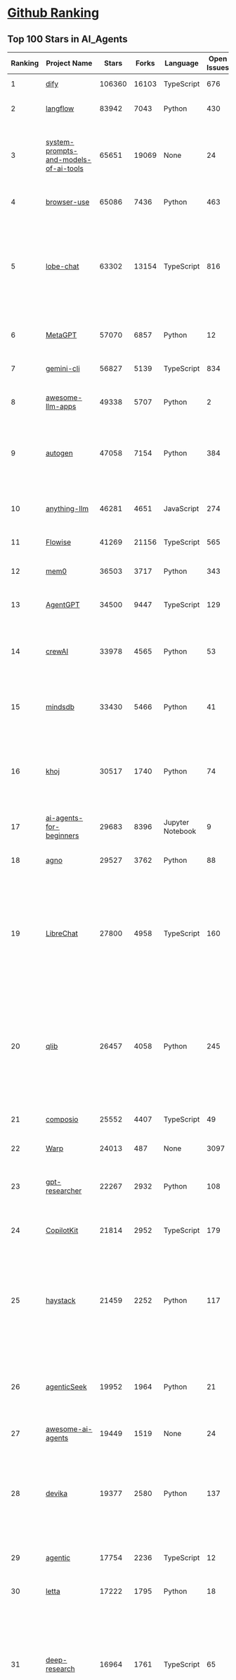 [Github Ranking](../README.md)
==========

## Top 100 Stars in AI_Agents

| Ranking | Project Name | Stars | Forks | Language | Open Issues | Description | Last Commit |
| ------- | ------------ | ----- | ----- | -------- | ----------- | ----------- | ----------- |
| 1 | [dify](https://github.com/langgenius/dify) | 106360 | 16103 | TypeScript | 676 | Production-ready platform for agentic workflow development. | 2025-07-10T03:47:44Z |
| 2 | [langflow](https://github.com/langflow-ai/langflow) | 83942 | 7043 | Python | 430 | Langflow is a powerful tool for building and deploying AI-powered agents and workflows. | 2025-07-10T00:45:53Z |
| 3 | [system-prompts-and-models-of-ai-tools](https://github.com/x1xhlol/system-prompts-and-models-of-ai-tools) | 65651 | 19069 | None | 24 | FULL v0, Cursor, Manus, Same.dev, Lovable, Devin, Replit Agent, Windsurf Agent, VSCode Agent, Dia Browser, Trae AI & Cluely (And other Open Sourced) System Prompts, Tools & AI Models. | 2025-07-08T10:37:54Z |
| 4 | [browser-use](https://github.com/browser-use/browser-use) | 65086 | 7436 | Python | 463 | 🌐 Make websites accessible for AI agents. Automate tasks online with ease. | 2025-07-10T01:37:44Z |
| 5 | [lobe-chat](https://github.com/lobehub/lobe-chat) | 63302 | 13154 | TypeScript | 816 | 🤯 Lobe Chat - an open-source, modern design AI chat framework. Supports multiple AI providers (OpenAI / Claude 4 / Gemini / DeepSeek / Ollama / Qwen), Knowledge Base (file upload / RAG ), one click install MCP Marketplace and Artifacts / Thinking. One-click FREE deployment of your private AI Agent application. | 2025-07-10T03:49:00Z |
| 6 | [MetaGPT](https://github.com/FoundationAgents/MetaGPT) | 57070 | 6857 | Python | 12 | 🌟 The Multi-Agent Framework: First AI Software Company, Towards Natural Language Programming | 2025-06-30T11:45:55Z |
| 7 | [gemini-cli](https://github.com/google-gemini/gemini-cli) | 56827 | 5139 | TypeScript | 834 | An open-source AI agent that brings the power of Gemini directly into your terminal. | 2025-07-10T03:54:34Z |
| 8 | [awesome-llm-apps](https://github.com/Shubhamsaboo/awesome-llm-apps) | 49338 | 5707 | Python | 2 | Collection of awesome LLM apps with AI Agents and RAG using OpenAI, Anthropic, Gemini and opensource models. | 2025-07-08T06:18:59Z |
| 9 | [autogen](https://github.com/microsoft/autogen) | 47058 | 7154 | Python | 384 | A programming framework for agentic AI 🤖 PyPi: autogen-agentchat Discord: https://aka.ms/autogen-discord Office Hour: https://aka.ms/autogen-officehour | 2025-07-09T17:47:27Z |
| 10 | [anything-llm](https://github.com/Mintplex-Labs/anything-llm) | 46281 | 4651 | JavaScript | 274 | The all-in-one Desktop & Docker AI application with built-in RAG, AI agents, No-code agent builder, MCP compatibility,  and more. | 2025-07-09T23:36:58Z |
| 11 | [Flowise](https://github.com/FlowiseAI/Flowise) | 41269 | 21156 | TypeScript | 565 | Build AI Agents, Visually | 2025-07-09T11:39:28Z |
| 12 | [mem0](https://github.com/mem0ai/mem0) | 36503 | 3717 | Python | 343 | Memory for AI Agents; Announcing OpenMemory MCP - local and secure memory management. | 2025-07-09T16:22:26Z |
| 13 | [AgentGPT](https://github.com/reworkd/AgentGPT) | 34500 | 9447 | TypeScript | 129 | 🤖 Assemble, configure, and deploy autonomous AI Agents in your browser. | 2025-04-29T01:19:32Z |
| 14 | [crewAI](https://github.com/crewAIInc/crewAI) | 33978 | 4565 | Python | 53 | Framework for orchestrating role-playing, autonomous AI agents. By fostering collaborative intelligence, CrewAI empowers agents to work together seamlessly, tackling complex tasks. | 2025-07-09T23:01:02Z |
| 15 | [mindsdb](https://github.com/mindsdb/mindsdb) | 33430 | 5466 | Python | 41 | AI's query engine - Platform for building AI that can answer questions over large scale federated data. - The only MCP Server you'll ever need | 2025-07-10T02:54:01Z |
| 16 | [khoj](https://github.com/khoj-ai/khoj) | 30517 | 1740 | Python | 74 | Your AI second brain. Self-hostable. Get answers from the web or your docs. Build custom agents, schedule automations, do deep research. Turn any online or local LLM into your personal, autonomous AI (gpt, claude, gemini, llama, qwen, mistral). Get started - free. | 2025-07-10T03:50:47Z |
| 17 | [ai-agents-for-beginners](https://github.com/microsoft/ai-agents-for-beginners) | 29683 | 8396 | Jupyter Notebook | 9 | 11 Lessons to Get Started Building AI Agents | 2025-06-17T09:01:08Z |
| 18 | [agno](https://github.com/agno-agi/agno) | 29527 | 3762 | Python | 88 | Full-stack framework for building Multi-Agent Systems with memory, knowledge and reasoning. | 2025-07-09T22:48:56Z |
| 19 | [LibreChat](https://github.com/danny-avila/LibreChat) | 27800 | 4958 | TypeScript | 160 | Enhanced ChatGPT Clone: Features Agents, DeepSeek, Anthropic, AWS, OpenAI, Responses API, Azure, Groq, o1, GPT-4o, Mistral, OpenRouter, Vertex AI, Gemini, Artifacts, AI model switching, message search, Code Interpreter, langchain, DALL-E-3, OpenAPI Actions, Functions, Secure Multi-User Auth, Presets, open-source for self-hosting. Active project. | 2025-07-10T01:02:12Z |
| 20 | [qlib](https://github.com/microsoft/qlib) | 26457 | 4058 | Python | 245 | Qlib is an AI-oriented Quant investment platform that aims to use AI tech to empower Quant Research, from exploring ideas to implementing productions. Qlib supports diverse ML modeling paradigms, including supervised learning, market dynamics modeling, and RL, and is now equipped with https://github.com/microsoft/RD-Agent to automate R&D process. | 2025-07-06T14:07:05Z |
| 21 | [composio](https://github.com/ComposioHQ/composio) | 25552 | 4407 | TypeScript | 49 | Composio equips your AI agents & LLMs with 100+ high-quality integrations via function calling | 2025-07-09T22:10:30Z |
| 22 | [Warp](https://github.com/warpdotdev/Warp) | 24013 | 487 | None | 3097 | Warp is the agentic development environment, built for coding with multiple AI agents. | 2025-06-25T19:09:38Z |
| 23 | [gpt-researcher](https://github.com/assafelovic/gpt-researcher) | 22267 | 2932 | Python | 108 | LLM based autonomous agent that conducts deep local and web research on any topic and generates a long report with citations. | 2025-07-04T08:51:49Z |
| 24 | [CopilotKit](https://github.com/CopilotKit/CopilotKit) | 21814 | 2952 | TypeScript | 179 | React UI + elegant infrastructure for AI Copilots, AI chatbots, and in-app AI agents. The Agentic last-mile 🪁 | 2025-07-10T02:01:27Z |
| 25 | [haystack](https://github.com/deepset-ai/haystack) | 21459 | 2252 | Python | 117 | AI orchestration framework to build customizable, production-ready LLM applications. Connect components (models, vector DBs, file converters) to pipelines or agents that can interact with your data. With advanced retrieval methods, it's best suited for building RAG, question answering, semantic search or conversational agent chatbots. | 2025-07-09T10:52:41Z |
| 26 | [agenticSeek](https://github.com/Fosowl/agenticSeek) | 19952 | 1964 | Python | 21 | Fully Local Manus AI. No APIs, No $200 monthly bills. Enjoy an autonomous agent that thinks, browses the web, and code for the sole cost of electricity. 🔔 Official updates only via twitter @Martin993886460 (Beware of fake account) | 2025-07-05T22:35:29Z |
| 27 | [awesome-ai-agents](https://github.com/e2b-dev/awesome-ai-agents) | 19449 | 1519 | None | 24 | A list of AI autonomous agents | 2025-02-26T10:04:45Z |
| 28 | [devika](https://github.com/stitionai/devika) | 19377 | 2580 | Python | 137 | Devika is an Agentic AI Software Engineer that can understand high-level human instructions, break them down into steps, research relevant information, and write code to achieve the given objective. Devika aims to be a competitive open-source alternative to Devin by Cognition AI. [⚠️ DEVIKA DOES NOT HAVE AN OFFICIAL WEBSITE ⚠️] | 2024-09-19T16:11:25Z |
| 29 | [agentic](https://github.com/transitive-bullshit/agentic) | 17754 | 2236 | TypeScript | 12 | Agentic is RapidAPI for LLM Tools. Your API ⇒ Paid MCP. Instantly. | 2025-07-10T03:29:28Z |
| 30 | [letta](https://github.com/letta-ai/letta) | 17222 | 1795 | Python | 18 | Letta (formerly MemGPT) is the stateful agents framework with memory, reasoning, and context management. | 2025-07-09T03:28:29Z |
| 31 | [deep-research](https://github.com/dzhng/deep-research) | 16964 | 1761 | TypeScript | 65 | An AI-powered research assistant that performs iterative, deep research on any topic by combining search engines, web scraping, and large language models.  The goal of this repo is to provide the simplest implementation of a deep research agent - e.g. an agent that can refine its research direction overtime and deep dive into a topic. | 2025-06-07T13:00:43Z |
| 32 | [DB-GPT](https://github.com/eosphoros-ai/DB-GPT) | 16924 | 2340 | Python | 413 | AI Native Data App Development framework with AWEL(Agentic Workflow Expression Language) and Agents | 2025-07-09T14:50:22Z |
| 33 | [SWE-agent](https://github.com/SWE-agent/SWE-agent) | 16607 | 1710 | Python | 35 | SWE-agent takes a GitHub issue and tries to automatically fix it, using your LM of choice. It can also be employed for offensive cybersecurity or competitive coding challenges. [NeurIPS 2024]  | 2025-07-09T19:04:16Z |
| 34 | [suna](https://github.com/kortix-ai/suna) | 16528 | 2590 | TypeScript | 177 | Suna - Open Source Generalist AI Agent | 2025-07-10T03:16:52Z |
| 35 | [SuperAGI](https://github.com/TransformerOptimus/SuperAGI) | 16507 | 2029 | Python | 147 | <⚡️> SuperAGI - A dev-first open source autonomous AI agent framework. Enabling developers to build, manage & run useful autonomous agents quickly and reliably. | 2025-01-22T22:14:07Z |
| 36 | [eliza](https://github.com/elizaOS/eliza) | 16329 | 5264 | TypeScript | 42 | Autonomous agents for everyone | 2025-07-10T03:35:06Z |
| 37 | [RagaAI-Catalyst](https://github.com/raga-ai-hub/RagaAI-Catalyst) | 16182 | 3755 | Python | 8 | Python SDK for Agent AI Observability, Monitoring and Evaluation Framework. Includes features like agent, llm and tools tracing, debugging multi-agentic system, self-hosted dashboard and advanced analytics with timeline and execution graph view  | 2025-06-23T05:59:18Z |
| 38 | [DocsGPT](https://github.com/arc53/DocsGPT) | 15877 | 1684 | TypeScript | 26 | DocsGPT is an open-source genAI tool that helps users get reliable answers from knowledge source, while avoiding hallucinations. It enables private and reliable information retrieval, with tooling and agentic system capability built in. | 2025-07-09T20:30:07Z |
| 39 | [activepieces](https://github.com/activepieces/activepieces) | 15741 | 2179 | TypeScript | 354 | AI Agents & MCPs & AI Workflow Automation • (280+ MCP servers for AI agents) • AI Automation / AI Agent with MCPs • AI Workflows & AI Agents • MCPs for AI Agents | 2025-07-10T01:43:03Z |
| 40 | [goose](https://github.com/block/goose) | 15700 | 1324 | Rust | 256 | an open source, extensible AI agent that goes beyond code suggestions - install, execute, edit, and test with any LLM | 2025-07-10T03:52:46Z |
| 41 | [ai-pdf-chatbot-langchain](https://github.com/mayooear/ai-pdf-chatbot-langchain) | 15664 | 3103 | TypeScript | 2 | AI PDF chatbot agent built with LangChain & LangGraph  | 2025-02-20T18:19:58Z |
| 42 | [ai](https://github.com/vercel/ai) | 15615 | 2521 | TypeScript | 432 | The AI Toolkit for TypeScript. From the creators of Next.js, the AI SDK is a free open-source library for building AI-powered applications and agents  | 2025-07-09T17:11:47Z |
| 43 | [screenpipe](https://github.com/mediar-ai/screenpipe) | 15242 | 1147 | TypeScript | 169 | AI app store powered by 24/7 desktop history.  open source \| 100% local \| dev friendly \| 24/7 screen, mic recording | 2025-06-06T02:55:26Z |
| 44 | [UI-TARS-desktop](https://github.com/bytedance/UI-TARS-desktop) | 15097 | 1342 | TypeScript | 192 | The Open All-in-One Multimodal AI Agent Stack connecting Cutting-edge AI Models and Agent Infra. | 2025-07-10T03:51:19Z |
| 45 | [mastra](https://github.com/mastra-ai/mastra) | 14845 | 910 | TypeScript | 188 | The TypeScript AI agent framework. ⚡ Assistants, RAG, observability. Supports any LLM: GPT-4, Claude, Gemini, Llama. | 2025-07-10T03:48:59Z |
| 46 | [GenAI_Agents](https://github.com/NirDiamant/GenAI_Agents) | 14243 | 1979 | Jupyter Notebook | 1 | This repository provides tutorials and implementations for various Generative AI Agent techniques, from basic to advanced. It serves as a comprehensive guide for building intelligent, interactive AI systems. | 2025-06-17T07:38:18Z |
| 47 | [dagger](https://github.com/dagger/dagger) | 14160 | 747 | Go | 724 | An open-source runtime for composable workflows. Great for AI agents and CI/CD. | 2025-07-09T18:57:05Z |
| 48 | [web-ui](https://github.com/browser-use/web-ui) | 14047 | 2408 | Python | 231 | 🖥️ Run AI Agent in your browser. | 2025-06-01T14:56:06Z |
| 49 | [plandex](https://github.com/plandex-ai/plandex) | 13939 | 978 | Go | 23 | Open source AI coding agent. Designed for large projects and real world tasks. | 2025-07-07T21:37:34Z |
| 50 | [botpress](https://github.com/botpress/botpress) | 13912 | 2061 | TypeScript | 13 | The open-source hub to build & deploy GPT/LLM Agents ⚡️ | 2025-07-09T22:42:03Z |
| 51 | [ai-engineering-hub](https://github.com/patchy631/ai-engineering-hub) | 13631 | 2277 | Jupyter Notebook | 22 | In-depth tutorials on LLMs, RAGs and real-world AI agent applications. | 2025-07-08T11:52:23Z |
| 52 | [camel](https://github.com/camel-ai/camel) | 13263 | 1429 | Python | 362 | 🐫 CAMEL: The first and the best multi-agent framework. Finding the Scaling Law of Agents. https://www.camel-ai.org | 2025-07-09T22:05:59Z |
| 53 | [stagehand](https://github.com/browserbase/stagehand) | 13185 | 768 | TypeScript | 42 | The AI Browser Automation Framework | 2025-07-10T02:46:01Z |
| 54 | [openai-agents-python](https://github.com/openai/openai-agents-python) | 12444 | 1910 | Python | 174 | A lightweight, powerful framework for multi-agent workflows | 2025-07-10T03:31:37Z |
| 55 | [LangBot](https://github.com/langbot-app/LangBot) | 12434 | 964 | Python | 95 | 🤩 Easy-to-use global IM bot platform designed for the LLM era / 简单易用的大模型即时通信机器人开发平台 ⚡️ Bots for QQ / QQ频道 / Discord / WeChat（企业微信、个人微信）/ Telegram / 飞书 / 钉钉 / Slack 🧩 Integrated with ChatGPT、DeepSeek、Dify、n8n、Claude、Google Gemini、xAI、PPIO、Ollama、阿里云百炼、SiliconFlow、Qwen、Moonshot、SillyTraven、MCP、WeClone etc. LLM & Agent | 2025-07-10T03:09:53Z |
| 56 | [graphiti](https://github.com/getzep/graphiti) | 12252 | 1031 | Python | 48 | Build Real-Time Knowledge Graphs for AI Agents | 2025-07-09T15:21:47Z |
| 57 | [opencode](https://github.com/sst/opencode) | 10934 | 615 | Go | 300 | AI coding agent, built for the terminal. | 2025-07-10T02:55:06Z |
| 58 | [agent-zero](https://github.com/frdel/agent-zero) | 10812 | 2096 | Python | 153 | Agent Zero AI framework | 2025-07-09T12:25:46Z |
| 59 | [adk-python](https://github.com/google/adk-python) | 10778 | 1429 | Python | 436 | An open-source, code-first Python toolkit for building, evaluating, and deploying sophisticated AI agents with flexibility and control. | 2025-07-10T02:56:04Z |
| 60 | [pydantic-ai](https://github.com/pydantic/pydantic-ai) | 10698 | 1009 | Python | 286 | Agent Framework / shim to use Pydantic with LLMs | 2025-07-10T03:11:12Z |
| 61 | [bisheng](https://github.com/dataelement/bisheng) | 9076 | 1484 | TypeScript | 122 | BISHENG is an open LLM devops platform for next generation Enterprise AI applications. Powerful and comprehensive features include: GenAI workflow, RAG, Agent, Unified model management, Evaluation, SFT, Dataset Management, Enterprise-level System Management, Observability and more. | 2025-07-10T02:53:58Z |
| 62 | [Figma-Context-MCP](https://github.com/GLips/Figma-Context-MCP) | 8983 | 729 | TypeScript | 20 | MCP server to provide Figma layout information to AI coding agents like Cursor | 2025-06-18T16:39:05Z |
| 63 | [metaflow](https://github.com/Netflix/metaflow) | 8954 | 852 | Python | 257 | Build, Manage and Deploy AI/ML Systems | 2025-07-10T00:09:18Z |
| 64 | [E2B](https://github.com/e2b-dev/E2B) | 8948 | 612 | MDX | 15 | Secure open source cloud runtime for AI apps & AI agents | 2025-07-09T18:58:13Z |
| 65 | [cua](https://github.com/trycua/cua) | 8939 | 404 | Python | 52 | c/ua is the Docker Container for Computer-Use AI Agents. | 2025-07-09T23:53:08Z |
| 66 | [WrenAI](https://github.com/Canner/WrenAI) | 8576 | 856 | TypeScript | 190 | ⚡️Wren AI is your GenBI Agent, that you can query any database with natural language, get accurate SQL(Text-to-SQL), charts(Text-to-Charts) & AI-generated insights in seconds.  | 2025-07-09T15:40:50Z |
| 67 | [pr-agent](https://github.com/qodo-ai/pr-agent) | 8320 | 974 | Python | 61 | 🚀 PR-Agent (Qodo Merge open-source): An AI-Powered 🤖 Tool for Automated Pull Request Analysis, Feedback, Suggestions and More! 💻🔍 | 2025-07-09T05:50:46Z |
| 68 | [BlackFriday-GPTs-Prompts](https://github.com/friuns2/BlackFriday-GPTs-Prompts) | 8222 | 1210 | None | 98 | List of free GPTs that doesn't require plus subscription  | 2024-11-08T11:03:14Z |
| 69 | [12-factor-agents](https://github.com/humanlayer/12-factor-agents) | 8004 | 502 | TypeScript | 9 | What are the principles we can use to build LLM-powered software that is actually good enough to put in the hands of production customers? | 2025-07-09T02:15:21Z |
| 70 | [nanobrowser](https://github.com/nanobrowser/nanobrowser) | 7717 | 768 | TypeScript | 26 | Open-Source Chrome extension for AI-powered web automation. Run multi-agent workflows using your own LLM API key. Alternative to OpenAI Operator. | 2025-07-08T02:59:22Z |
| 71 | [Upsonic](https://github.com/Upsonic/Upsonic) | 7568 | 712 | Python | 46 | The most reliable AI agent framework that supports MCP. | 2025-07-02T11:37:05Z |
| 72 | [opencode](https://github.com/opencode-ai/opencode) | 7360 | 560 | Go | 97 | A powerful AI coding agent. Built for the terminal. | 2025-07-01T09:52:20Z |
| 73 | [aichat](https://github.com/sigoden/aichat) | 7293 | 478 | Rust | 1 | All-in-one LLM CLI tool featuring Shell Assistant, Chat-REPL, RAG, AI Tools & Agents, with access to OpenAI, Claude, Gemini, Ollama, Groq, and more. | 2025-07-06T23:53:27Z |
| 74 | [CL4R1T4S](https://github.com/elder-plinius/CL4R1T4S) | 7283 | 1599 | None | 14 | AI SYSTEMS TRANSPARENCY FOR ALL! - LEAKED SYSTEM PROMPTS FOR CHATGPT, GEMINI, GROK, CLAUDE, PERPLEXITY, CURSOR, WINDSURF, DEVIN, REPLIT, AND MORE! | 2025-07-09T04:42:31Z |
| 75 | [lab](https://github.com/google-deepmind/lab) | 7249 | 1388 | C | 61 | A customisable 3D platform for agent-based AI research | 2023-01-04T15:38:37Z |
| 76 | [lamda](https://github.com/firerpa/lamda) | 7115 | 970 | Python | 27 |  The most powerful Android RPA agent framework, next generation of mobile automation robots. | 2025-07-06T13:43:41Z |
| 77 | [R2R](https://github.com/SciPhi-AI/R2R) | 7045 | 573 | Python | 83 | SoTA production-ready AI retrieval system. Agentic Retrieval-Augmented Generation (RAG) with a RESTful API. | 2025-07-01T20:04:21Z |
| 78 | [SerpentAI](https://github.com/SerpentAI/SerpentAI) | 6908 | 802 | Python | 0 | Game Agent Framework. Helping you create AIs / Bots that learn to play any game you own! | 2022-11-07T01:59:31Z |
| 79 | [agents](https://github.com/livekit/agents) | 6692 | 1057 | Python | 256 | A powerful framework for building realtime voice AI agents 🤖🎙️📹  | 2025-07-09T15:29:48Z |
| 80 | [street-fighter-ai](https://github.com/linyiLYi/street-fighter-ai) | 6490 | 1394 | Python | 56 | This is an AI agent for Street Fighter II Champion Edition. | 2024-05-14T22:46:22Z |
| 81 | [RD-Agent](https://github.com/microsoft/RD-Agent) | 6485 | 623 | Python | 46 | Research and development (R&D) is crucial for the enhancement of industrial productivity, especially in the AI era, where the core aspects of R&D are mainly focused on data and models. We are committed to automating these high-value generic R&D processes through R&D-Agent, which lets AI drive data-driven AI. 🔗https://aka.ms/RD-Agent-Tech-Report | 2025-07-10T03:47:53Z |
| 82 | [MindSearch](https://github.com/InternLM/MindSearch) | 6436 | 658 | JavaScript | 41 | 🔍 An LLM-based Multi-agent Framework of Web Search Engine (like Perplexity.ai Pro and SearchGPT) | 2025-07-04T10:06:45Z |
| 83 | [intentkit](https://github.com/crestalnetwork/intentkit) | 6422 | 685 | Python | 49 | An open and fair framework for everyone to build AI agents equipped with powerful skills. Launch your agent, improve the world, your wallet, or both! | 2025-07-09T18:27:58Z |
| 84 | [ten-framework](https://github.com/TEN-framework/ten-framework) | 6418 | 755 | C | 134 |  Open-source framework for conversational voice AI agents. | 2025-07-10T03:52:17Z |
| 85 | [cognee](https://github.com/topoteretes/cognee) | 6286 | 489 | Python | 11 | Memory for AI Agents in 5 lines of code | 2025-07-09T20:13:56Z |
| 86 | [phoenix](https://github.com/Arize-ai/phoenix) | 6262 | 483 | Jupyter Notebook | 414 | AI Observability & Evaluation | 2025-07-10T03:56:55Z |
| 87 | [agent-squad](https://github.com/awslabs/agent-squad) | 6215 | 536 | Python | 41 | Flexible and powerful framework for managing multiple AI agents and handling complex conversations | 2025-06-25T07:07:00Z |
| 88 | [mcp-agent](https://github.com/lastmile-ai/mcp-agent) | 6195 | 594 | Python | 58 | Build effective agents using Model Context Protocol and simple workflow patterns | 2025-07-09T19:28:08Z |
| 89 | [SuperPrompt](https://github.com/NeoVertex1/SuperPrompt) | 6163 | 580 | None | 9 | SuperPrompt is an attempt to engineer prompts that might help us understand AI agents. | 2024-12-01T04:13:50Z |
| 90 | [magentic-ui](https://github.com/microsoft/magentic-ui) | 6140 | 629 | Python | 49 | A research prototype of a human-centered web agent | 2025-07-09T22:19:17Z |
| 91 | [LaVague](https://github.com/lavague-ai/LaVague) | 6089 | 558 | Python | 91 | Large Action Model framework to develop AI Web Agents | 2025-01-21T13:41:48Z |
| 92 | [superagent](https://github.com/superagent-ai/superagent) | 5993 | 909 | TypeScript | 56 | 🥷 Run AI-agents with an API | 2025-04-01T07:49:39Z |
| 93 | [DevOpsGPT](https://github.com/kuafuai/DevOpsGPT) | 5935 | 726 | HTML | 16 | Multi agent system for AI-driven software development. Combine LLM with DevOps tools to convert natural language requirements into working software. Supports any development language and extends the existing code. | 2024-08-14T09:11:08Z |
| 94 | [SurfSense](https://github.com/MODSetter/SurfSense) | 5845 | 428 | TypeScript | 33 | Open Source Alternative to NotebookLM / Perplexity / Glean, connected to external sources such as search engines (Tavily, Linkup), Slack, Linear, Notion, YouTube, GitHub, Discord and more. | 2025-07-09T00:37:03Z |
| 95 | [open-deep-research](https://github.com/nickscamara/open-deep-research) | 5826 | 723 | TypeScript | 37 | An open source deep research clone. AI Agent that reasons large amounts of web data extracted with Firecrawl | 2025-05-07T15:38:28Z |
| 96 | [marvin](https://github.com/PrefectHQ/marvin) | 5800 | 375 | Python | 58 | an ambient intelligence library | 2025-07-07T15:37:57Z |
| 97 | [julep](https://github.com/julep-ai/julep) | 5608 | 932 | Python | 55 | Deploy serverless AI workflows at scale. Firebase for AI agents | 2025-07-09T23:52:44Z |
| 98 | [pyspur](https://github.com/PySpur-Dev/pyspur) | 5274 | 380 | TypeScript | 26 | A visual playground for agentic workflows: Iterate over your agents 10x faster | 2025-07-06T18:30:29Z |
| 99 | [Archon](https://github.com/coleam00/Archon) | 5138 | 1015 | Python | 23 | Archon is an AI agent that is able to create other AI agents using an advanced agentic coding workflow and framework knowledge base to unlock a new frontier of automated agents. | 2025-07-07T02:41:58Z |
| 100 | [qodo-cover](https://github.com/qodo-ai/qodo-cover) | 5102 | 437 | Python | 23 | Qodo-Cover: An AI-Powered Tool for Automated Test Generation and Code Coverage Enhancement! 💻🤖🧪🐞 | 2025-06-24T03:26:42Z |

